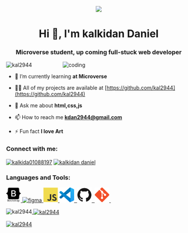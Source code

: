 <div id="header" align="center">
  <img src="https://media1.giphy.com/media/L1R1tvI9svkIWwpVYr/giphy.gif?cid=790b76115bef2146318607273616cee8baf471ffe3abcf5e&rid=giphy.gif&ct=ga"width="700"/>
</div>

<h1 align="center">Hi 👋, I'm kalkidan Daniel</h1>
<h3 align="center">Microverse student, up coming  full-stuck web developer</h3>

<img align="right" alt="coding" width="350" src="https://www.alphaprogrammer.in/wp-content/uploads/2021/04/8306-programming-animation.gif">

<p align="left"> <img src="https://komarev.com/ghpvc/?username=kal2944&label=Profile%20views&color=0e75b6&style=flat" alt="kal2944" /> </p>



- 🌱 I’m currently learning **at Microverse**

- 👨‍💻 All of my projects are available at [https://github.com/kal2944](https://github.com/kal2944)

- 💬 Ask me about **html,css,js**

- 📫 How to reach me **kdan2944@gmail.com**

- ⚡ Fun fact **I love Art**

<h3 align="left">Connect with me:</h3>
<p align="left">
<a href="https://twitter.com/kalkida01088197" target="blank"><img align="center" src="https://raw.githubusercontent.com/rahuldkjain/github-profile-readme-generator/master/src/images/icons/Social/twitter.svg" alt="kalkida01088197" height="30" width="40" /></a>
<a href="https://www.linkedin.com/in/kalkidan-daniel-b2a204238/" target="blank"><img align="center" src="https://raw.githubusercontent.com/rahuldkjain/github-profile-readme-generator/master/src/images/icons/Social/linked-in-alt.svg" alt="kalkidan daniel" height="30" width="40" /></a>
</p>
<h3 align="left">Languages and Tools:</h3>

<p align="left"> <a href="https://getbootstrap.com" target="_blank" rel="noreferrer"> <img src="https://raw.githubusercontent.com/devicons/devicon/master/icons/bootstrap/bootstrap-plain-wordmark.svg" alt="bootstrap" width="40" height="40"/> </a> <a href="https://www.w3schools.com/css/" target="_blank" rel="noreferrer">
<img src="https://www.vectorlogo.zone/logos/figma/figma-icon.svg" alt="figma" width="40" height="40"/> </a> <a href="https://www.w3.org/html/" target="_blank" rel="noreferrer"> 
<img src="https://raw.githubusercontent.com/devicons/devicon/master/icons/javascript/javascript-original.svg" alt="javascript" width="40" height="40"/> </a> <a href="https://nodejs.org" target="_blank" rel="noreferrer"> <img src="https://github.com/devicons/devicon/blob/master/icons/vscode/vscode-original.svg" title="vscode" alt="vscode" width="40" height="40"/>&nbsp; <img src="https://github.com/devicons/devicon/blob/master/icons/github/github-original.svg" title="GitHub" alt="github" width="40" height="40"/>&nbsp; <img src="https://github.com/devicons/devicon/blob/master/icons/git/git-original.svg" title="Git" alt="git" width="40" height="40"/>&nbsp;

<p><img align="left" src="https://github-readme-stats.vercel.app/api/top-langs?username=kal2944&show_icons=true&locale=en&layout=compact" alt="kal2944" /></p>

<p>&nbsp;<img align="center" src="https://github-readme-stats.vercel.app/api?username=kal2944&show_icons=true&locale=en" alt="kal2944" /></p>

<p><img align="center" src="https://github-readme-streak-stats.herokuapp.com/?user=kal2944&" alt="kal2944" /></p>

